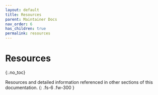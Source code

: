 ```yaml
---
layout: default
title: Resources
parent: Maintainer Docs
nav_order: 6
has_children: true
permalink: resources
---
```


# Resources
{:.no_toc}

Resources and detailed information referenced in other sections of this documentation.
{: .fs-6 .fw-300 }
